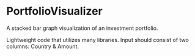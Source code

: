 # PortfolioVisualizer
A stacked bar graph visualization of an investment portfolio.

Lightweight code that utilizes many libraries. Input should consist of two columns: Country & Amount.
